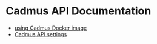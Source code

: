 # Cadmus API Documentation

- [using Cadmus Docker image](docker.md)
- [Cadmus API settings](settings.md)
